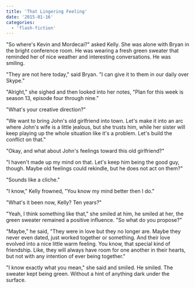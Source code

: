 ```yaml
---
title: 'That Lingering Feeling'
date: '2015-01-16'
categories:
  - 'flash-fiction'
---
```


"So where's Kevin and Mordecai?" asked Kelly. She was alone with Bryan in the
bright conference room. He was wearing a fresh green sweater that reminded her
of nice weather and interesting conversations. He was smiling.

<!-- truncate -->


"They are not here today," said Bryan. "I can give it to them in our daily over
Skype."

"Alright," she sighed and then looked into her notes, "Plan for this week is
season 13, episode four through nine."

"What's your creative direction?"

"We want to bring John's old girlfriend into town. Let's make it into an arc
where John's wife is a little jealous, but she trusts him, while her sister will
keep playing up the whole situation like it's a problem. Let's build the
conflict on that."

"Okay, and what about John's feelings toward this old girlfriend?"

"I haven't made up my mind on that. Let's keep him being the good guy, though.
Maybe old feelings could rekindle, but he does not act on them?"

"Sounds like a cliche."

"I know," Kelly frowned, "You know my mind better then I do."

"What's it been now, Kelly? Ten years?"

"Yeah, I think something like that," she smiled at him, he smiled at her, the
green sweater remained a positive influence. "So what do you propose?"

"Maybe," he said, "They were in love but they no longer are. Maybe they never
even dated, just worked together or something. And their love evolved into a
nice little warm feeling. You know, that special kind of friendship. Like, they
will always have room for one another in their hearts, but not with any
intention of ever being together."

"I know exactly what you mean," she said and smiled. He smiled. The sweater kept
being green. Without a hint of anything dark under the surface.
